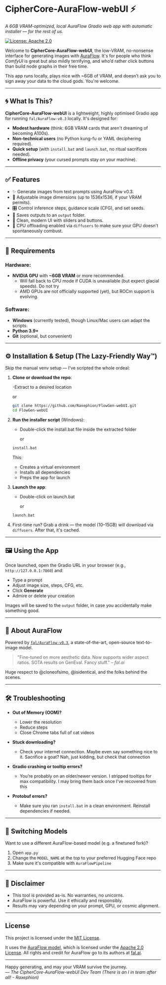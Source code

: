 # CipherCore-AuraFlow-webUI ⚡  
*A 6GB VRAM-optimized, local AuraFlow Gradio web app with automatic installer — for the rest of us.*

[![License: Apache 2.0](https://img.shields.io/badge/License-Apache%202.0-blue.svg)](https://opensource.org/licenses/Apache-2.0)

Welcome to **CipherCore-AuraFlow-webUI**, the low-VRAM, no-nonsense interface for generating images with [AuraFlow](https://huggingface.co/fal/AuraFlow-v0.3). It's for people who think *ComfyUI* is great but also mildly terrifying, and who’d rather click buttons than build node graphs in their free time.

This app runs locally, plays nice with ~6GB of VRAM, and doesn’t ask you to sign away your data to the cloud gods. You're welcome.

---

## 🌀 What Is This?

**CipherCore-AuraFlow-webUI** is a lightweight, highly optimised Gradio app for running `fal/AuraFlow-v0.3` locally. It's designed for:

- **Modest hardware** (think: 6GB VRAM cards that aren't dreaming of becoming A100s).
- **Non-technical users** (no Python kung-fu or YAML deciphering required).
- **Quick setup** (with `install.bat` and `launch.bat`, no ritual sacrifices needed).
- **Offline privacy** (your cursed prompts stay on your machine).

---

## ✅ Features

- ✨ Generate images from text prompts using AuraFlow v0.3.
- 📏 Adjustable image dimensions (up to 1536x1536, if your VRAM permits).
- 🎛️ Control inference steps, guidance scale (CFG), and set seeds.
- 💾 Saves outputs to an `output` folder.
- 🎨 Clean, modern UI with sliders and buttons.
- 🧠 CPU offloading enabled via `diffusers` to make sure your GPU doesn't spontaneously combust.

---

## 🧰 Requirements

### Hardware:
- **NVIDIA GPU** with **~6GB VRAM** or more recommended.
  - Will fall back to CPU mode if CUDA is unavailable (but expect glacial speeds). Do not try
  - AMD GPUs are not officially supported (yet), but ROCm support is evolving.

### Software:
- **Windows** (currently tested), though Linux/Mac users can adapt the scripts.
- **Python 3.9+**
- **Git** (optional, but convenient)

---

## ⚙️ Installation & Setup (The Lazy-Friendly Way™)

Skip the manual venv setup — I've scripted the whole ordeal:

1. **Clone or download the repo**:
   
   -Extract to a desired location
   
   or
   
   ```bash
   git clone https://github.com/Raxephion/FlowGen-webUI.git
   cd FlowGen-webUI
   ```

3. **Run the installer script** (Windows):
   
    - Double-click the install.bat file inside the extracted folder
  
      or
      
   ```bash
   install.bat
   ```

   This:
   - Creates a virtual environment
   - Installs all dependencies
   - Preps the app for launch

5. **Launch the app**:

   - Double-click on launch.bat
  
     or
     
   ```bash
   launch.bat
   ```

7. First-time run? Grab a drink — the model (10–15GB) will download via `diffusers`. After that, it's cached.

---

## 🖼️ Using the App

Once launched, open the Gradio URL in your browser (e.g., `http://127.0.0.1:7860`) and:

- Type a prompt
- Adjust image size, steps, CFG, etc.
- Click **Generate**
- Admire or delete your creation

Images will be saved to the `output` folder, in case you accidentally make something good.

---

## 🧠 About AuraFlow

Powered by [`fal/AuraFlow-v0.3`](https://huggingface.co/fal/AuraFlow-v0.3), a state-of-the-art, open-source text-to-image model.

> "Fine-tuned on more aesthetic data. Now supports wider aspect ratios. SOTA results on GenEval. Fancy stuff." – *fal.ai*

Huge respect to @cloneofsimo, @isidentical, and the folks behind the scenes.

---

## 🛠 Troubleshooting

- **Out of Memory (OOM)?**
  - Lower the resolution
  - Reduce steps
  - Close Chrome tabs full of cat videos

- **Stuck downloading?**
  - Check your internet connection. Maybe even say something nice to it. Sacrifice a goat? Nah, just kidding, but check that connection

- **Gradio crashing or tooltip errors?**
  - You’re probably on an older/newer version. I stripped tooltips for max compatibility. I may bring them back once I've recovered from this

- **Protobuf errors?**
  - Make sure you ran `install.bat` in a clean environment. Reinstall dependencies if needed.

---

## 🔄 Switching Models

Want to use a different AuraFlow-based model (e.g. a finetuned fork)?

1. Open `app.py`
2. Change the `MODEL_NAME` at the top to your preferred Hugging Face repo
3. Make sure it's compatible with `AuraFlowPipeline`

---

## 📎 Disclaimer

- This tool is provided as-is. No warranties, no unicorns.
- AuraFlow is powerful. Use it ethically and responsibly.
- Results may vary depending on your prompt, GPU, or cosmic alignment.

---

## License

This project is licensed under the [MIT License](./LICENSE).

It uses the [AuraFlow model](https://huggingface.co/fal/AuraFlow-v0.3), which is licensed under the [Apache 2.0 License](https://www.apache.org/licenses/LICENSE-2.0). All rights and credit for AuraFlow go to its authors at [fal.ai](https://fal.ai/).

---

Happy generating, and may your VRAM survive the journey.  
— *The CipherCore-AuraFlow-webUI Dev Team (There is an I in team after all! - Raxephion)*
